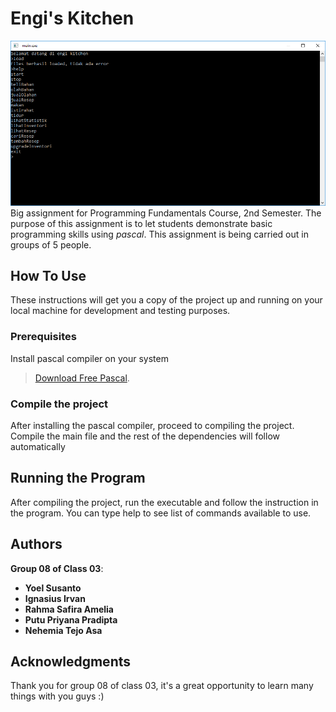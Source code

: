 # Engi's Kitchen
![Snapshot](snapshot.png)
Big assignment for Programming Fundamentals Course, 2nd Semester. The purpose of this assignment is to let students demonstrate basic programming skills using *pascal*. This assignment is being carried out in groups of 5 people.

## How To Use
These instructions will get you a copy of the project up and running on your local machine for development and testing purposes.
### Prerequisites
Install pascal compiler on your system

>[Download Free Pascal](https://www.freepascal.org/).

### Compile the project
After installing the pascal compiler, proceed to compiling the project. Compile the main file and the rest of the dependencies will follow automatically

## Running the Program
After compiling the project, run the executable and follow the instruction in the program. You can type help to see list of commands available to use.

## Authors
__Group 08 of Class 03__:

* __Yoel Susanto__
* __Ignasius Irvan__
* __Rahma Safira Amelia__
* __Putu Priyana Pradipta__
* __Nehemia Tejo Asa__

## Acknowledgments
Thank you for group 08 of class 03, it's a great opportunity to learn many things with you guys :)
